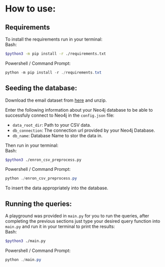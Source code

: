 # How to use:
## Requirements
To install the requirements run in your terminal:\
Bash:
```bash
$python3 -m pip install -r ./requirements.txt
```
Powershell / Command Prompt:
```powershell
python -m pip install -r ./requirements.txt
```

## Seeding the database:
Download the email dataset from [here](https://www.kaggle.com/datasets/wcukierski/enron-email-dataset) and unzip.

Enter the following information about your Neo4j database to be able to successfuly connect to Neo4j in the `config.json` file:
- `data_root_dir`: Path to your CSV data.
- `db_connection`: The connection url provided by your Neo4j Database.
- `db_name`: Database Name to stor the data in.

Then run in your terminal:\
Bash:
```bash
$python3 ./enron_csv_preprocess.py
```
Powershell / Command Prompt:
```powershell
python ./enron_csv_preprocess.py
```

To insert the data appropriately into the database.

## Running the queries:
A playground was provided in `main.py` for you to run the queries, after completing the previous sections just type your desired query function into `main.py` and run it in your terminal to print the results:\
Bash:
```bash
$python3 ./main.py
```
Powershell / Command Prompt:
```powershell
python ./main.py
```

 